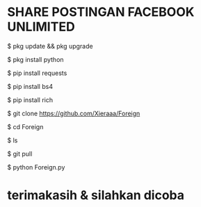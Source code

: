 # SHARE POSTINGAN FACEBOOK UNLIMITED

$ pkg update && pkg upgrade

$ pkg install python

$ pip install requests

$ pip install bs4

$ pip install rich

$ git clone https://github.com/Xieraaa/Foreign

$ cd Foreign

$ ls

$ git pull

$ python Foreign.py


# terimakasih & silahkan dicoba
